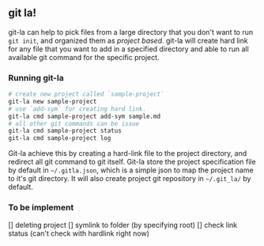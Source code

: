 ## git la!
git-la can help to pick files from a large directory that you don't want to run `git init`, and organized them as *project based*.
git-la will create hard link for any file that you want to add in a specified directory and able to run 
all available git command for the specific project.

### Running git-la
```bash
# create new project called `sample-project`
git-la new sample-project
# use `add-sym` for creating hard link.
git-la cmd sample-project add-sym sample.md
# all other git commands can be issue
git-la cmd sample-project status
git-la cmd sample-project log
```

Git-la achieve this by creating a hard-link file to the project directory, and redirect all git command to git itself.
Git-la store the project specification file by default in `~/.gitla.json`, which is a simple json to map the project name 
to it's git directory. It will also create project git repository in `~/.git_la/` by default.

### To be implement
[] deleting project
[] symlink to folder (by specifying root)
[] check link status (can't check with hardlink right now)
